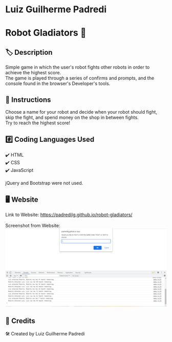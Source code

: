 # Luiz Guilherme Padredi

# Robot Gladiators :pencil:

## :label: Description
Simple game in which the user's robot fights other robots in order to achieve the highest score.</br>
The game is played through a series of confirms and prompts, and the console found in the browser's Developer's tools.

## :scroll: Instructions
Choose a name for your robot and decide when your robot should fight, skip the fight, and spend money on the shop in between fights.</br> Try to reach the highest score!

## 	:hash: Coding Languages Used
:heavy_check_mark: HTML</br>
:heavy_check_mark: CSS</br>
:heavy_check_mark: JavaScript</br></br>
jQuery and Bootstrap were not used.

## :desktop_computer: Website
Link to Website: https://padredilg.github.io/robot-gladiators/
</br></br>
Screenshot from Website:
![screenshot of website](./assets/images/robot-glad-ss.png)

## :clap: Credits

:hammer_and_wrench: Created by Luiz Guilherme Padredi